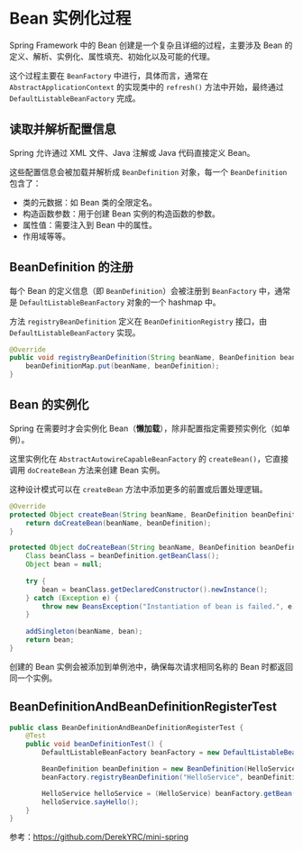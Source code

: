 # Bean 实例化过程



Spring Framework 中的 Bean 创建是一个复杂且详细的过程，主要涉及 Bean 的定义、解析、实例化、属性填充、初始化以及可能的代理。



这个过程主要在 `BeanFactory` 中进行，具体而言，通常在 `AbstractApplicationContext` 的实现类中的 `refresh()` 方法中开始，最终通过 `DefaultListableBeanFactory` 完成。



## 读取并解析配置信息

Spring 允许通过 XML 文件、Java 注解或 Java 代码直接定义 Bean。

这些配置信息会被加载并解析成 `BeanDefinition` 对象，每一个 `BeanDefinition` 包含了：

- 类的元数据：如 Bean 类的全限定名。
- 构造函数参数：用于创建 Bean 实例的构造函数的参数。
- 属性值：需要注入到 Bean 中的属性。
- 作用域等等。



## BeanDefinition 的注册

每个 Bean 的定义信息（即 `BeanDefinition`）会被注册到 `BeanFactory` 中，通常是 `DefaultListableBeanFactory` 对象的一个 hashmap 中。

方法 `registryBeanDefinition` 定义在 `BeanDefinitionRegistry` 接口，由 `DefaultListableBeanFactory` 实现。

```java
@Override
public void registryBeanDefinition(String beanName, BeanDefinition beanDefinition) {
    beanDefinitionMap.put(beanName, beanDefinition);
}
```



## Bean 的实例化

Spring 在需要时才会实例化 Bean（**懒加载**），除非配置指定需要预实例化（如单例）。

这里实例化在 `AbstractAutowireCapableBeanFactory` 的 `createBean()`，它直接调用 `doCreateBean` 方法来创建 Bean 实例。

这种设计模式可以在 `createBean` 方法中添加更多的前置或后置处理逻辑。

```java
@Override
protected Object createBean(String beanName, BeanDefinition beanDefinition){
    return doCreateBean(beanName, beanDefinition);
}

protected Object doCreateBean(String beanName, BeanDefinition beanDefinition){
    Class beanClass = beanDefinition.getBeanClass();
    Object bean = null;
    
    try {
        bean = beanClass.getDeclaredConstructor().newInstance();
    } catch (Exception e) {
        throw new BeansException("Instantiation of bean is failed.", e);
    }
    
    addSingleton(beanName, bean);
    return bean;
}
```

创建的 Bean 实例会被添加到单例池中，确保每次请求相同名称的 Bean 时都返回同一个实例。



## BeanDefinitionAndBeanDefinitionRegisterTest

```java
public class BeanDefinitionAndBeanDefinitionRegisterTest {
    @Test
    public void beanDefinitionTest() {
        DefaultListableBeanFactory beanFactory = new DefaultListableBeanFactory();

        BeanDefinition beanDefinition = new BeanDefinition(HelloService.class);
        beanFactory.registryBeanDefinition("HelloService", beanDefinition);

        HelloService helloService = (HelloService) beanFactory.getBean("HelloService");
        helloService.sayHello();
    }
}
```



参考：https://github.com/DerekYRC/mini-spring